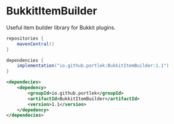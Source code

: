 # BukkitItemBuilder
Useful item builder library for Bukkit plugins.

```gradle
repositories {
    mavenCentral()
}

dependencies {
    implementation("io.github.portlek:BukkitItemBuilder:1.1")
}
```

```xml
<dependecies>
    <depedency>
        <groupId>io.github.portlek</groupId>
        <artifactId>BukkitItemBuilder</artifactId>
        <version>1.1</version>
    </depedency>
</dependecies>
```
